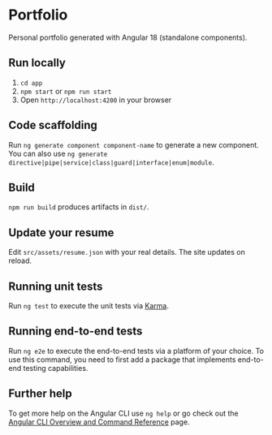 # Portfolio

Personal portfolio generated with Angular 18 (standalone components).

## Run locally

1. `cd app`
2. `npm start` or `npm run start`
3. Open `http://localhost:4200` in your browser

## Code scaffolding

Run `ng generate component component-name` to generate a new component. You can also use `ng generate directive|pipe|service|class|guard|interface|enum|module`.

## Build

`npm run build` produces artifacts in `dist/`.

## Update your resume

Edit `src/assets/resume.json` with your real details. The site updates on reload.

## Running unit tests

Run `ng test` to execute the unit tests via [Karma](https://karma-runner.github.io).

## Running end-to-end tests

Run `ng e2e` to execute the end-to-end tests via a platform of your choice. To use this command, you need to first add a package that implements end-to-end testing capabilities.

## Further help

To get more help on the Angular CLI use `ng help` or go check out the [Angular CLI Overview and Command Reference](https://angular.dev/tools/cli) page.
